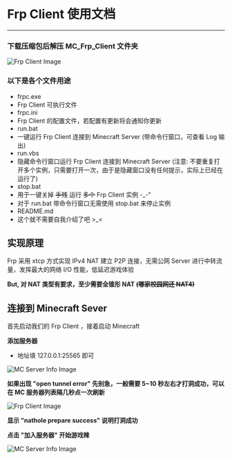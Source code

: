 # Frp Client 使用文档
___
### 下载压缩包后解压 MC_Frp_Client 文件夹

![Frp Client Image](https://transfer.v4.xhq666.cn:82/files/frp_img/files.png)

### 以下是各个文件用途

+ frpc.exe
 + Frp Client 可执行文件
+ frpc.ini
 + Frp Client 的配置文件，若配置有更新将会通知你更新
+ run.bat
 + 一键运行 Frp Client 连接到 Minecraft Server (带命令行窗口，可查看 Log 输出)
+ run.vbs
 + 隐藏命令行窗口运行 Frp Client 连接到 Minecraft Server (注意: 不要重复打开多个实例，只需要打开一次，由于是隐藏窗口没有任何提示，实际上已经在运行了)
+ stop.bat
 + 用于一键关掉 ~~手残~~ 运行 ~~多个~~ Frp Client 实例 -_-"
 + 对于 run.bat 带命令行窗口无需使用 stop.bat 来停止实例
+ README.md
 + 这个就不需要自我介绍了吧 >_<

## 实现原理

Frp 采用 xtcp 方式实现 IPv4 NAT 建立 P2P 连接，无需公网 Server 进行中转流量，发挥最大的网络 I/O 性能，低延迟游戏体验

__But, 对 NAT 类型有要求，至少需要全锥形 NAT ~~(哪家校园网还 NAT4)~~__

## 连接到 Minecraft Sever

首先启动我们的 Frp Client ，接着启动 Minecraft

__添加服务器__

+ 地址填 127.0.0.1:25565 即可

![MC Server Info Image](https://transfer.v4.xhq666.cn:82/files/frp_img/server_info.png)

__如果出现 "open tunnel error" 先别急，一般需要 5~10 秒左右才打洞成功，可以在 MC 服务器列表隔几秒点一次刷新__

![Frp Client Image](https://transfer.v4.xhq666.cn:82/files/frp_img/open_tunnel_error.png)

__显示 "nathole prepare success" 说明打洞成功__

__点击 "加入服务器" 开始游戏辣__

![MC Server Info Image](https://transfer.v4.xhq666.cn:82/files/frp_img/delay.png)
